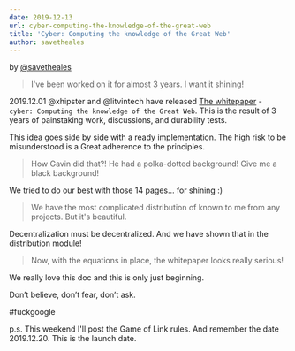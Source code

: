 ```yaml
---
date: 2019-12-13
url: cyber-computing-the-knowledge-of-the-great-web
title: 'Cyber: Computing the knowledge of the Great Web'
author: savetheales
---
```


by [@savetheales](cyb://0x00CA47db1BE92C1072e973fd8DC4A082f7d70214.eth)

> I've been worked on it for almost 3 years. I want it shining!

2019.12.01 @xhipster and @litvintech have released [The whitepaper](https://ipfs.io/ipfs/https://ipfs.io/ipfs/QmQ1Vong13MDNxixDyUdjniqqEj8sjuNEBYMyhQU4gQgq3) - `cyber: Computing the knowledge of the Great Web`. This is the result of 3 years of painstaking work, discussions, and durability tests. 

This idea goes side by side with a ready implementation. The high risk to be misunderstood is a Great adherence to the principles.

> How Gavin did that?! He had a polka-dotted background! Give me a black background! 

We tried to do our best with those 14 pages... for shining :)

> We have the most complicated distribution of known to me from any projects. But it's beautiful.

Decentralization must be decentralized. And we have shown that in the distribution module!  

> Now, with the equations in place, the whitepaper looks really serious!

We really love this doc and this is only just beginning.

Don’t believe, don’t fear, don’t ask.

#fuckgoogle

p.s. This weekend I'll post the Game of Link rules. And remember the date 2019.12.20. This is the launch date.
